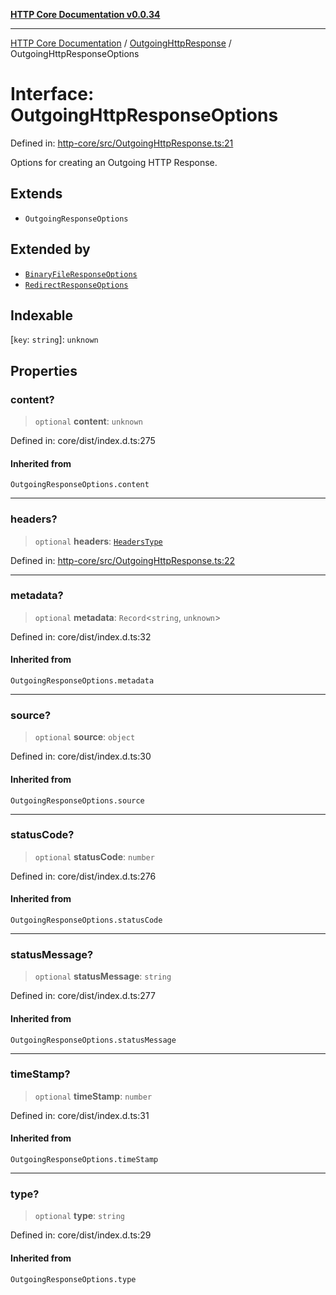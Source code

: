 [**HTTP Core Documentation v0.0.34**](../../README.md)

***

[HTTP Core Documentation](../../modules.md) / [OutgoingHttpResponse](../README.md) / OutgoingHttpResponseOptions

# Interface: OutgoingHttpResponseOptions

Defined in: [http-core/src/OutgoingHttpResponse.ts:21](https://github.com/stonemjs/http-core/blob/31e23030575a56f9e3df3cf0d1fec6cbcbb56275/src/OutgoingHttpResponse.ts#L21)

Options for creating an Outgoing HTTP Response.

## Extends

- `OutgoingResponseOptions`

## Extended by

- [`BinaryFileResponseOptions`](../../BinaryFileResponse/interfaces/BinaryFileResponseOptions.md)
- [`RedirectResponseOptions`](../../RedirectResponse/interfaces/RedirectResponseOptions.md)

## Indexable

\[`key`: `string`\]: `unknown`

## Properties

### content?

> `optional` **content**: `unknown`

Defined in: core/dist/index.d.ts:275

#### Inherited from

`OutgoingResponseOptions.content`

***

### headers?

> `optional` **headers**: [`HeadersType`](../../declarations/type-aliases/HeadersType.md)

Defined in: [http-core/src/OutgoingHttpResponse.ts:22](https://github.com/stonemjs/http-core/blob/31e23030575a56f9e3df3cf0d1fec6cbcbb56275/src/OutgoingHttpResponse.ts#L22)

***

### metadata?

> `optional` **metadata**: `Record`\<`string`, `unknown`\>

Defined in: core/dist/index.d.ts:32

#### Inherited from

`OutgoingResponseOptions.metadata`

***

### source?

> `optional` **source**: `object`

Defined in: core/dist/index.d.ts:30

#### Inherited from

`OutgoingResponseOptions.source`

***

### statusCode?

> `optional` **statusCode**: `number`

Defined in: core/dist/index.d.ts:276

#### Inherited from

`OutgoingResponseOptions.statusCode`

***

### statusMessage?

> `optional` **statusMessage**: `string`

Defined in: core/dist/index.d.ts:277

#### Inherited from

`OutgoingResponseOptions.statusMessage`

***

### timeStamp?

> `optional` **timeStamp**: `number`

Defined in: core/dist/index.d.ts:31

#### Inherited from

`OutgoingResponseOptions.timeStamp`

***

### type?

> `optional` **type**: `string`

Defined in: core/dist/index.d.ts:29

#### Inherited from

`OutgoingResponseOptions.type`
